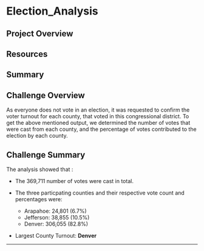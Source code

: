 # Election_Analysis
## Project Overview
## Resources
## Summary
## Challenge Overview
As everyone does not vote in an election, it was requested to confirm the voter turnout for each county, that voted in this congressional district. To get the above mentioned output, we determined the number of votes that were cast from each county, and the percentage of votes contributed to the election by each county.
## Challenge Summary
The analysis showed that :
- The 369,711 number of votes were cast in total.
- The three particpating counties and their respective vote count and percentages were:
  - Arapahoe: 24,801 (6.7%)
  - Jefferson: 38,855 (10.5%)
  - Denver: 306,055 (82.8%)
  
- Largest County Turnout: **Denver**
____________________________________________________________________________________________________________________________
